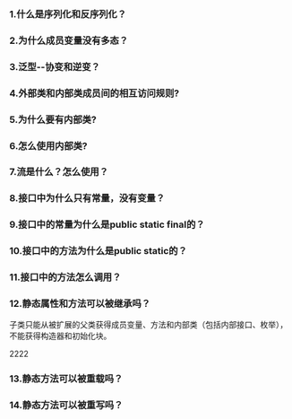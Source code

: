 
### 1.什么是序列化和反序列化？

### 2.为什么成员变量没有多态？

### 3.泛型--协变和逆变？

### 4.外部类和内部类成员间的相互访问规则?

### 5.为什么要有内部类?

### 6.怎么使用内部类?

### 7.流是什么？怎么使用？

### 8.接口中为什么只有常量，没有变量？

### 9.接口中的常量为什么是public static final的？

### 10.接口中的方法为什么是public static的？

### 11.接口中的方法怎么调用？

### 12.静态属性和方法可以被继承吗？

子类只能从被扩展的父类获得成员变量、方法和内部类（包括内部接口、枚举），不能获得构造器和初始化块。

2222

### 13.静态方法可以被重载吗？

### 14.静态方法可以被重写吗？
